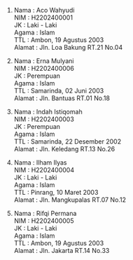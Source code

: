 1. Nama    : Aco Wahyudi<br>
   NIM     : H2202400001<br>
   JK      : Laki - Laki<br>
   Agama   : Islam<br>
   TTL     : Ambon, 19 Agustus 2003<br>
   Alamat  : Jln. Loa Bakung RT.21 No.04<br>

2. Nama    : Erna Mulyani<br>
   NIM     : H2202400006<br>
   JK      : Perempuan<br>
   Agama   : Islam<br>
   TTL     : Samarinda, 02 Juni 2003<br>
   Alamat  : Jln. Bantuas RT.01 No.18<br>

3. Nama    : Indah Istiqomah<br>
   NIM     : H2202400003<br>
   JK      : Perempuan<br>
   Agama   : Islam<br>
   TTL     : Samarinda, 22 Desember 2002<br>
   Alamat  : Jln. Keledang RT.13 No.26<br>

4. Nama    : Ilham Ilyas<br>
   NIM     : H2202400004<br>
   JK      : Laki - Laki<br>
   Agama   : Islam<br>
   TTL     : Pinrang, 10 Maret 2003<br>
   Alamat  : Jln. Mangkupalas RT.07 No.12<br>

5. Nama    : Rifqi Permana<br>
   NIM     : H2202400005<br>
   JK      : Laki - Laki<br>
   Agama   : Islam<br>
   TTL     : Ambon, 19 Agustus 2003<br>
   Alamat  : Jln. Jakarta RT.14 No.33<br>
 
